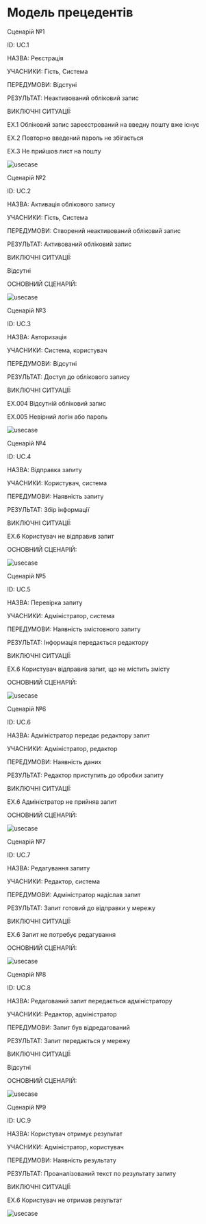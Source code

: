 
# Модель прецедентів

Сценарій №1

ID: UC.1

НАЗВА: Реєстрація

УЧАСНИКИ: Гість, Система

ПЕРЕДУМОВИ: Відстуні

РЕЗУЛЬТАТ: Неактивований обліковий запис

ВИКЛЮЧНІ СИТУАЦІЇ:

EХ.1 Обліковий запис зареєстрований на введну пошту вже існує

EХ.2 Повторно введений пароль не збігається

EХ.3 Не прийшов лист на пошту  

![usecase](http://www.plantuml.com/plantuml/png/fPDFJi9G4CRtdE85jyP4tLbZs7W7jnX1JHGCrbqN22Iw83On11AZCTpWYHHhIyiLPcxartbGAOAIsEGbVVFdDzDlfeLhkrYpRoulSWuzKSnrylcM6zoa0Mc-St9g-aXSUjjJz09_8ucc06yTHH5fXVU8OffGm4sLfnvf43tk2BC-fKeMktbBS0xrJKtoQ4pQMQX1Gw5pIveR0mjBoAwY3pWdA3P0IGydOjSGbt-9cWS_mXW3v2EWhP0UuWH9ZnGB2cN0vli4a2R2f2KYvFPcvgPC9zoGmf30-bMgzLLghw7IAtAHZ_9TPBiPjRxxg5JjaggTdvxPQgDSBk99NVl71ugUqT48ElY9D1dNuT7Mzg9X9pMKAYV2dk-eZpv1GJSFPZCyqecy1ewZOVFfK-7o1lsw58WPfjbSyR7MQYGo8XecOnUTMaBGHlu5ACuxnNDOYF9Znp0Qdq8pdD08BGkzR0lKR0Evnpq4eD1GciCKu1bbb_7Vqk-kLbfU_lnlgrTMhe1S_EHV)

Сценарій №2

ID: UC.2

НАЗВА: Активація облікового запису

УЧАСНИКИ: Гість, Система

ПЕРЕДУМОВИ: Створений неактивований обліковий запис

РЕЗУЛЬТАТ: Активований обліковий запис

ВИКЛЮЧНІ СИТУАЦІЇ:

Відсутні

ОСНОВНИЙ СЦЕНАРІЙ:

![usecase](http://www.plantuml.com/plantuml/png/XP11Ze9044NtdABFCMouoYGpknarYhjU2CJemaHZZ0iJOxn1G-o88725NpUoYZO4Lx0gglz_lwg2MVWz3UV_Vvx62JKja5D4CIN8O6YbFVN-MbttzwLmWMMrfILgt92pPwDGmIWqp5aBm-_hztHaNI49BVkWKBgm3zcPdsBfet2Y3XcniOJXHaLRvz6uEWGidZ2w3zfnLYnPb0YcHegIHoYuohZzKBWph16_FxXNfcG0WRWy1-09aJApWkrlqHQ3vnnFV2_u7VtmxLy0)

Сценарій №3

ID: UC.3

НАЗВА: Авторизація

УЧАСНИКИ: Система, користувач

ПЕРЕДУМОВИ: Відсутні

РЕЗУЛЬТАТ: Доступ до облікового запису

ВИКЛЮЧНІ СИТУАЦІЇ:

EХ.004 Відсутній обліковий запис

EХ.005 Невірний логін або пароль 

![usecase](http://www.plantuml.com/plantuml/png/ZPBFIiD04CRlUOgXtZtfnOZquZjuhTYgeAtKUCiXjegNGg183gA8-08nDfh-oUOLldaZFrQRcbB_B0HcPsP_-tsPhPzxZQvtSNhY-BY3qG2PNcfF-qWGwutloDUoVULkI_30UW_ineJHhI17B8np61IOQ5zg6EgrHXZLN7lGnzCd7IbcYFqb6aQMerTMnem0PgOQ2jvPB8XD24_vvHhEYQiqotVma4b3KCQ6WM3ApIirvQAH41hpjE4j0_TNRrLRpqY862jR_c7j4Qa6pFEC1XfMB2vkRNUyfdIF3uyyMMkr6bnbQNj_Ht0FWpVApq0_bTBktlh6ScApJ3JR1vQzIX4dXe9HJ2P_T3b4WnVk8xesh6GOpqT0Yml5FmH_lgFEcUlKAOkFxWC0)

Сценарій №4 

ID: UC.4

НАЗВА: Відправка запиту 

УЧАСНИКИ: Користувач, система

ПЕРЕДУМОВИ: Наявність запиту

РЕЗУЛЬТАТ: Збір інформації

ВИКЛЮЧНІ СИТУАЦІЇ:

EX.6 Користувач не відправив запит


ОСНОВНИЙ СЦЕНАРІЙ:

![usecase]()


Сценарій №5

ID: UC.5

НАЗВА: Перевірка запиту

УЧАСНИКИ: Адміністратор, система

ПЕРЕДУМОВИ: Наявність змістовного запиту

РЕЗУЛЬТАТ: Інформація передається редактору

ВИКЛЮЧНІ СИТУАЦІЇ:

EX.6 Користувач відправив запит, що не містить змісту

ОСНОВНИЙ СЦЕНАРІЙ:

![usecase]()


Сценарій №6

ID: UC.6

НАЗВА: Адміністратор передає редактору запит

УЧАСНИКИ: Адміністратор, редактор

ПЕРЕДУМОВИ: Наявність даних

РЕЗУЛЬТАТ: Редактор приступить до обробки запиту

ВИКЛЮЧНІ СИТУАЦІЇ:

EX.6 Адміністратор не прийняв запит

ОСНОВНИЙ СЦЕНАРІЙ:


![usecase]()


Сценарій №7

ID: UC.7

НАЗВА: Редагування запиту

УЧАСНИКИ: Редактор, система

ПЕРЕДУМОВИ: Адміністратор надіслав запит

РЕЗУЛЬТАТ: Запит готовий до відправки у мережу

ВИКЛЮЧНІ СИТУАЦІЇ:

EX.6 Запит не потребує редагування

ОСНОВНИЙ СЦЕНАРІЙ:


![usecase]()


Сценарій №8

ID: UC.8

НАЗВА: Редагований запит передається адміністратору

УЧАСНИКИ: Редактор, адміністратор

ПЕРЕДУМОВИ: Запит був відредагований

РЕЗУЛЬТАТ: Запит передається у мережу

ВИКЛЮЧНІ СИТУАЦІЇ:

Відсутні

ОСНОВНИЙ СЦЕНАРІЙ:


![usecase]()



Сценарій №9

ID: UC.9

НАЗВА: Користувач отримує результат

УЧАСНИКИ: Адміністратор, користувач

ПЕРЕДУМОВИ: Наявність результату

РЕЗУЛЬТАТ: Проаналізований текст по результату запиту

ВИКЛЮЧНІ СИТУАЦІЇ:

EX.6 Користувач не отримав результат

![usecase]()




